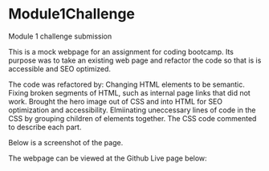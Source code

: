# Module1Challenge
Module 1 challenge submission

This is a mock webpage for an assignment for coding bootcamp. Its purpose was to take an existing web page and refactor the code so that is is accessible and SEO optimized.

The code was refactored by:
  Changing HTML elements to be semantic.
  Fixing broken segments of HTML, such as internal page links that did not work.
  Brought the hero image out of CSS and into HTML for SEO optimization and accessibility.
  Elmiinating uneccessary lines of code in the CSS by grouping children of elements together.
  The CSS code commented to describe each part.
  
  Below is a screenshot of the page.
 
 
 The webpage can be viewed at the Github Live page below:
 
 
